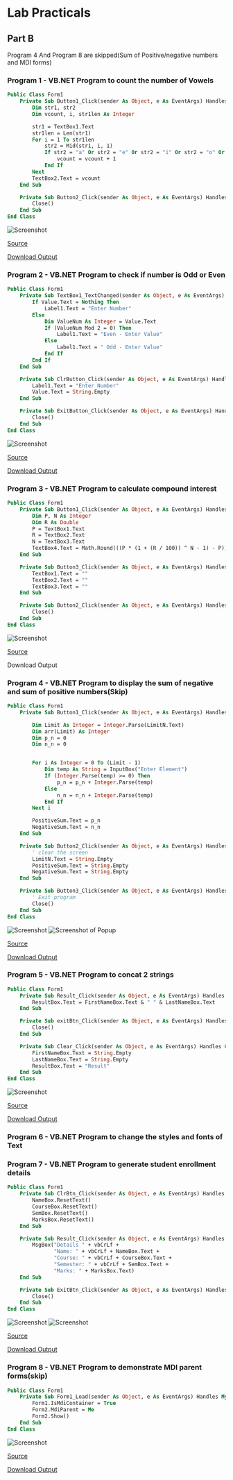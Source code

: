 # Lab Practicals
## Part B

Program 4 And Program 8 are skipped(Sum of Positive/negative numbers and MDI forms)
### Program 1 - VB.NET Program to count the number of Vowels

```vb
Public Class Form1
    Private Sub Button1_Click(sender As Object, e As EventArgs) Handles Button1.Click
        Dim str1, str2
        Dim vcount, i, str1len As Integer

        str1 = TextBox1.Text
        str1len = Len(str1)
        For i = 1 To str1len
            str2 = Mid(str1, i, 1)
            If str2 = "a" Or str2 = "e" Or str2 = "i" Or str2 = "o" Or str2 = "u" Or str2 = "A" Or str2 = "E" Or str2 = "I" Or str2 = "O" Or str2 = "U" Then
                vcount = vcount + 1
            End If
        Next
        TextBox2.Text = vcount
    End Sub

    Private Sub Button2_Click(sender As Object, e As EventArgs) Handles Button2.Click
        Close()
    End Sub
End Class
```

![Screenshot](screenshots/vowels.png)

[Source](https://github.com/sounddrill31/VowelCountApp/blob/main/source/VowelCountApp/Form1.vb)

[Download Output](https://github.com/sounddrill31/VowelCountApp/releases/download/12115653768/VowelCountApp-windows-latest-12115653768.zip)
### Program 2 - VB.NET Program to check if number is Odd or Even
```vb
Public Class Form1
    Private Sub TextBox1_TextChanged(sender As Object, e As EventArgs) Handles Value.TextChanged
        If Value.Text = Nothing Then
            Label1.Text = "Enter Number"
        Else
            Dim ValueNum As Integer = Value.Text
            If (ValueNum Mod 2 = 0) Then
                Label1.Text = "Even - Enter Value"
            Else
                Label1.Text = " Odd - Enter Value"
            End If
        End If
    End Sub

    Private Sub ClrButton_Click(sender As Object, e As EventArgs) Handles ClrButton.Click
        Label1.Text = "Enter Number"
        Value.Text = String.Empty
    End Sub

    Private Sub ExitButton_Click(sender As Object, e As EventArgs) Handles ExitButton.Click
        Close()
    End Sub
End Class
```
![Screenshot](screenshots/oddeven.png)

[Source](https://github.com/sounddrill31/OddEvenApp_Winforms/blob/main/Form1.vb)

[Download Output](https://github.com/sounddrill31/OddEvenApp_Winforms/releases/download/12116520828/OddEvenApp_Winforms-windows-latest-12116520828.zip)
### Program 3 - VB.NET Program to calculate compound interest
```vb
Public Class Form1
    Private Sub Button1_Click(sender As Object, e As EventArgs) Handles Button1.Click
        Dim P, N As Integer
        Dim R As Double
        P = TextBox1.Text
        R = TextBox2.Text
        N = TextBox3.Text
        TextBox4.Text = Math.Round(((P * (1 + (R / 100)) ^ N - 1) - P), 2)
    End Sub

    Private Sub Button3_Click(sender As Object, e As EventArgs) Handles Button3.Click
        TextBox1.Text = ""
        TextBox2.Text = ""
        TextBox3.Text = ""
    End Sub

    Private Sub Button2_Click(sender As Object, e As EventArgs) Handles Button2.Click
        Close()
    End Sub
End Class
```
![Screenshot](screenshots/CI.png)

[Source](https://github.com/Jack-Pots/CompoundInterest/blob/main/CI/Form1.vb)

Download Output
### Program 4 - VB.NET Program to display the sum of negative and sum of positive numbers(Skip)
```vb
Public Class Form1
    Private Sub Button1_Click(sender As Object, e As EventArgs) Handles Button1.Click

        Dim Limit As Integer = Integer.Parse(LimitN.Text)
        Dim arr(Limit) As Integer
        Dim p_n = 0
        Dim n_n = 0


        For i As Integer = 0 To (Limit - 1)
            Dim temp As String = InputBox("Enter Element")
            If (Integer.Parse(temp) >= 0) Then
                p_n = p_n + Integer.Parse(temp)
            Else
                n_n = n_n + Integer.Parse(temp)
            End If
        Next i

        PositiveSum.Text = p_n
        NegativeSum.Text = n_n
    End Sub

    Private Sub Button2_Click(sender As Object, e As EventArgs) Handles Button2.Click
        ' clear the screen
        LimitN.Text = String.Empty
        PositiveSum.Text = String.Empty
        NegativeSum.Text = String.Empty
    End Sub

    Private Sub Button3_Click(sender As Object, e As EventArgs) Handles Button3.Click
        ' Exit program
        Close()
    End Sub
End Class
```

![Screenshot](screenshots/sumnum.png)
![Screenshot of Popup](screenshots/sumnumpopup.png)

[Source](https://github.com/sounddrill31/SumNum_Winforms/blob/main/SumNum/Form1.vb)

[Download Output](https://github.com/sounddrill31/SumNum_Winforms/releases/download/11983858383/SumNum-windows-latest-11983858383.zip)
### Program 5 - VB.NET Program to concat 2 strings
```vb
Public Class Form1
    Private Sub Result_Click(sender As Object, e As EventArgs) Handles Result.Click
        ResultBox.Text = FirstNameBox.Text & " " & LastNameBox.Text
    End Sub

    Private Sub exitBtn_Click(sender As Object, e As EventArgs) Handles exitBtn.Click
        Close()
    End Sub

    Private Sub Clear_Click(sender As Object, e As EventArgs) Handles Clear.Click
        FirstNameBox.Text = String.Empty
        LastNameBox.Text = String.Empty
        ResultBox.Text = "Result"
    End Sub
End Class
```

![Screenshot](screenshots/concat.png)

[Source](https://github.com/sounddrill31/Concat2Strings_WinForms/blob/main/Concat2Strings/Form1.vb)

[Download Output](https://github.com/sounddrill31/Concat2Strings_WinForms/releases/download/12115871070/Concat2Strings-windows-latest-12115871070.zip)
### Program 6 - VB.NET Program to change the styles and fonts of Text
### Program 7 - VB.NET Program to generate student enrollment details
```vb
Public Class Form1
    Private Sub ClrBtn_Click(sender As Object, e As EventArgs) Handles ClrBtn.Click
        NameBox.ResetText()
        CourseBox.ResetText()
        SemBox.ResetText()
        MarksBox.ResetText()
    End Sub

    Private Sub Result_Click(sender As Object, e As EventArgs) Handles Result.Click
        MsgBox("Details " + vbCrLf +
               "Name: " + vbCrLf + NameBox.Text +
               "Course: " + vbCrLf + CourseBox.Text +
               "Semester: " + vbCrLf + SemBox.Text +
               "Marks: " + MarksBox.Text)
    End Sub

    Private Sub ExitBtn_Click(sender As Object, e As EventArgs) Handles ExitBtn.Click
        Close()
    End Sub
End Class
```

![Screenshot](screenshots/studentenroll.png)
![Screenshot](screenshots/studentenroll-popup.png)


[Source](https://github.com/sounddrill31/StudentEnroll_Winforms/blob/main/StudentEnroll/Form1.vb)

[Download Output](https://github.com/sounddrill31/StudentEnroll_Winforms/releases/download/12742373594/StudentEnroll-windows-latest-12742373594.zip)
### Program 8 - VB.NET Program to demonstrate MDI parent forms(skip)
```vb
Public Class Form1
    Private Sub Form1_Load(sender As Object, e As EventArgs) Handles MyBase.Load
        Form1.IsMdiContainer = True
        Form2.MdiParent = Me
        Form2.Show()
    End Sub
End Class
```

![Screenshot](screenshots/mdiexample.png)

[Source](https://github.com/sounddrill31/MDIFormsExample_Winforms/blob/main/Form1.vb)

[Download Output](https://github.com/sounddrill31/MDIFormsExample_Winforms/releases/download/12080036688/MDIFormsExample-windows-latest-12080036688.zip)